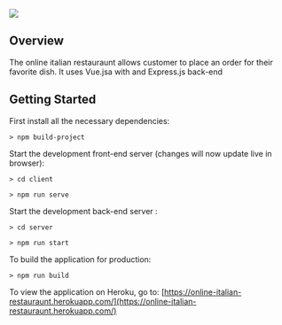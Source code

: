 ![](http://demariawoods.com/images/slides/online-italian-restauraunt.gif)

## Overview

The online italian restauraunt allows customer to place an order for their favorite dish. It uses Vue.jsa
 with and Express.js back-end


## Getting Started

First install all the necessary dependencies:
```
> npm build-project

```

Start the development front-end server (changes will now update live in browser):
```
> cd client

> npm run serve

```


Start the development back-end server :
```
> cd server

> npm run start

```


To build the application for production:
```
> npm run build

```

To view the application on Heroku, go to: [https://online-italian-restauraunt.herokuapp.com/](https://online-italian-restauraunt.herokuapp.com/)
